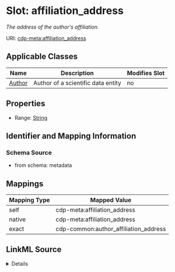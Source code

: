 

# Slot: affiliation_address


_The address of the author's affiliation._



URI: [cdp-meta:affiliation_address](metadataaffiliation_address)



<!-- no inheritance hierarchy -->





## Applicable Classes

| Name | Description | Modifies Slot |
| --- | --- | --- |
| [Author](Author.md) | Author of a scientific data entity |  no  |







## Properties

* Range: [String](String.md)





## Identifier and Mapping Information







### Schema Source


* from schema: metadata




## Mappings

| Mapping Type | Mapped Value |
| ---  | ---  |
| self | cdp-meta:affiliation_address |
| native | cdp-meta:affiliation_address |
| exact | cdp-common:author_affiliation_address |




## LinkML Source

<details>
```yaml
name: affiliation_address
description: The address of the author's affiliation.
from_schema: metadata
exact_mappings:
- cdp-common:author_affiliation_address
rank: 1000
alias: affiliation_address
owner: Author
domain_of:
- Author
range: string
inlined: true
inlined_as_list: true

```
</details>